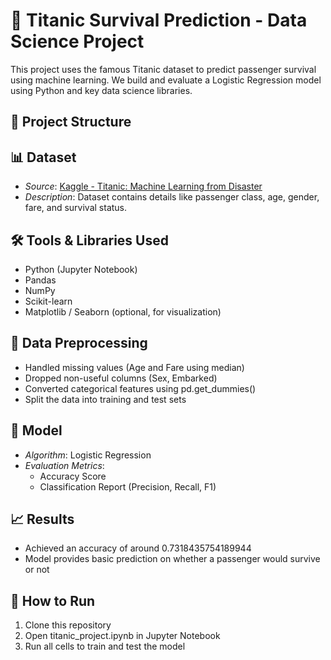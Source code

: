 # 🚢 Titanic Survival Prediction - Data Science Project

This project uses the famous Titanic dataset to predict passenger survival using machine learning. We build and evaluate a Logistic Regression model using Python and key data science libraries.

## 📁 Project Structure
## 📊 Dataset

- *Source*: [Kaggle - Titanic: Machine Learning from Disaster](https://www.kaggle.com/competitions/titanic/data)
- *Description*: Dataset contains details like passenger class, age, gender, fare, and survival status.

## 🛠 Tools & Libraries Used

- Python (Jupyter Notebook)
- Pandas
- NumPy
- Scikit-learn
- Matplotlib / Seaborn (optional, for visualization)

## 🧹 Data Preprocessing

- Handled missing values (Age and Fare using median)
- Dropped non-useful columns (Sex, Embarked)
- Converted categorical features using pd.get_dummies()
- Split the data into training and test sets

## 🤖 Model

- *Algorithm*: Logistic Regression
- *Evaluation Metrics*:
  - Accuracy Score
  - Classification Report (Precision, Recall, F1)

## 📈 Results

- Achieved an accuracy of around 0.7318435754189944
- Model provides basic prediction on whether a passenger would survive or not

## 📌 How to Run

1. Clone this repository
2. Open titanic_project.ipynb in Jupyter Notebook
3. Run all cells to train and test the model

